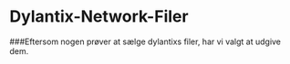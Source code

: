 # Dylantix-Network-Filer
 
###Eftersom nogen prøver at sælge dylantixs filer, har vi valgt at udgive dem.
